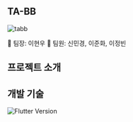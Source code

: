 ## TA-BB

![tabb](https://github.com/user-attachments/assets/855ff8e9-5bbf-448e-a8c7-5326e6289d14)



📣 팀장: 이현우
🔔 팀원: 신민경, 이준화, 이정빈

## 프로젝트 소개 





## 개발 기술

![Flutter Version](https://img.shields.io/badge/flutter-%2302569B.svg?style=flat-square&logo=flutter&logoColor=white)
